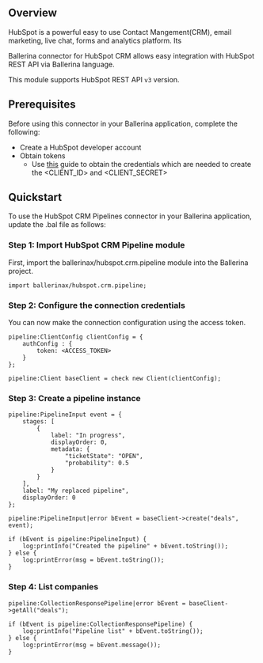 ## Overview
HubSpot is a powerful easy to use Contact Mangement(CRM), email marketing, live chat, forms and analytics platform. Its 

Ballerina connector for HubSpot CRM allows easy integration with HubSpot REST API via Ballerina language. 

This module supports HubSpot REST API `v3` version.
 
## Prerequisites
Before using this connector in your Ballerina application, complete the following:
* Create a HubSpot developer account
* Obtain tokens
    - Use [this](https://developers.hubspot.com/docs/api/working-with-oauth4) guide to obtain the credentials which are needed to create the <CLIENT_ID> and <CLIENT_SECRET>

## Quickstart
To use the HubSpot CRM Pipelines connector in your Ballerina application, update the .bal file as follows:
### Step 1: Import HubSpot CRM Pipeline module
First, import the ballerinax/hubspot.crm.pipeline module into the Ballerina project.
```ballerina
import ballerinax/hubspot.crm.pipeline;
```

### Step 2: Configure the connection credentials
You can now make the connection configuration using the access token.
```ballerina
pipeline:ClientConfig clientConfig = {
    authConfig : {
        token: <ACCESS_TOKEN>
    }
};

pipeline:Client baseClient = check new Client(clientConfig);

```

### Step 3: Create a pipeline instance

```ballerina
pipeline:PipelineInput event = {
    stages: [
        {
            label: "In progress",
            displayOrder: 0,
            metadata: {
                "ticketState": "OPEN",
                "probability": 0.5
            }
        }
    ],
    label: "My replaced pipeline",
    displayOrder: 0
};

pipeline:PipelineInput|error bEvent = baseClient->create("deals", event);

if (bEvent is pipeline:PipelineInput) {
    log:printInfo("Created the pipeline" + bEvent.toString());
} else {
    log:printError(msg = bEvent.toString());
}
```

### Step 4: List companies

```ballerina
pipeline:CollectionResponsePipeline|error bEvent = baseClient->getAll("deals");

if (bEvent is pipeline:CollectionResponsePipeline) {
    log:printInfo("Pipeline list" + bEvent.toString());
} else {
    log:printError(msg = bEvent.message());
}
```